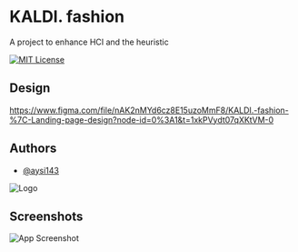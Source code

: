 
# KALDI. fashion

A project to enhance HCI and the heuristic




[![MIT License](https://img.shields.io/badge/License-MIT-green.svg)](https://choosealicense.com/licenses/mit/)


## Design

https://www.figma.com/file/nAK2nMYd6cz8E15uzoMmF8/KALDI.-fashion-%7C-Landing-page-design?node-id=0%3A1&t=1xkPVydt07qXKtVM-0
## Authors

- [@aysi143](https://www.github.com/aysi143)


![Logo](https://www.figma.com/embed?embed_host=share&url=https%3A%2F%2Fwww.figma.com%2Ffile%2FnAK2nMYd6cz8E15uzoMmF8%2FKALDI.-fashion-%257C-Landing-page-design%3Fnode-id%3D1%253A3%26t%3D1xkPVydt07qXKtVM-1)


## Screenshots

![App Screenshot](https://)

